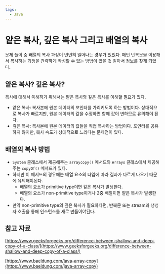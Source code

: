```yaml
---
tags:
  - Java
---
```

# 얕은 복사, 깊은 복사 그리고 배열의 복사

문제 풀이 중 배열의 복사 과정이 빈번히 일어나는 경우가 있었다. 매번 반복문을 이용해서 복사하는 과정을 간략하게 작성할 수 있는 방법이 있을 것 같아서 정보를 찾게 되었다.

## 얕은 복사? 깊은 복사?

복사에 대해서 이해하기 위해서는 얕은 복사와 깊은 복사를 이해할 필요가 있다.

- 얕은 복사: 복사본에 원본 데이터의 포인터를 가리키도록 하는 방법이다. 상대적으로 복사가 빠르지만, 원본 데이터의 값을 수정하면 함께 값이 변하므로 유의해야 된다.
- 깊은 복사: 복사본에 원본 데이터의 값들을 직접 복사하는 방법이다. 포인터를 공유하지 않지만, 복사 속도가 상대적으로 느리다는 문제점이 있다.

## 배열의 복사 방법

- `System` 클래스에서 제공해주는 `arraycopy()` 메서드와 `Arrays` 클래스에서 제공해주는 `copyOf()` 메서드가 있다.
- 하지만 이 메서드의 경우에는 배열 요소의 타입에 따라 결과가 다르게 나오기 때문에 유의해야된다.
    - 배열의 요소가 primitive type이면 깊은 복사가 발생한다.
    - 배열의 요소가 non-primitive type이거나 2중 배열이면 얕은 복사가 발생한다.
- 만약 non-primitive type의 깊은 복사가 필요하다면, 반복문 또는 stream과 생성자 호출을 통해 인스턴스를 새로 만들어야된다.

## 참고 자료

[https://www.geeksforgeeks.org/difference-between-shallow-and-deep-copy-of-a-class/](https://www.geeksforgeeks.org/difference-between-shallow-and-deep-copy-of-a-class/)

[https://www.baeldung.com/java-array-copy](https://www.baeldung.com/java-array-copy)